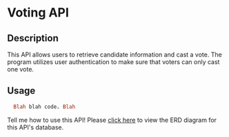 # Voting API

## Description

This API allows users to retrieve candidate information and cast a vote. The program utilizes user authentication to make sure that voters can only cast one vote.

## Usage
```ruby
  Blah blah code. Blah
```
Tell me how to use this API! Please <a href="https://www.lucidchart.com/invitations/accept/f41dfcab-6e52-4d80-b779-426d7aad55ad" target="_blank">click here</a> to view the ERD diagram for this API's database.
